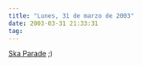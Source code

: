 ```yaml
---
title: "Lunes, 31 de marzo de 2003"
date: 2003-03-31 21:33:31
tag: 
---
```

<a href="http://web.archive.org/web/20030410165512/http://www.skaparade.com/">Ska Parade</a> ;)
